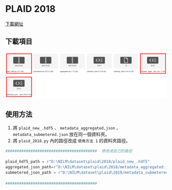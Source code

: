 # PLAID 2018
[下載網址](https://figshare.com/articles/dataset/PLAID_-_A_Voltage_and_Current_Measurement_Dataset_for_Plug_Load_Appliance_Identification_in_Households/10084619)

## 下載項目
![plaid 2018 下載項目](./img/plaid_download.png)

## 使用方法 
1. 將 `plaid_new_.hdf5` 、 `metadata_aggregated.json` 、 `metadata_submetered.json` 放在同一個資料夾。
2. 將 `plaid_2018.py` 內的路徑改成 `使用方法 1` 的資料夾路徑。
```python
########################################  修改成自己的路徑

plaid_hdf5_path = r"D:\NILM\dataset\plaid\2018/plaid_new_.hdf5"
aggregated_json_path=r"D:\NILM\dataset\plaid\2018/metadata_aggregated.json"
submetered_json_path = r"D:\NILM\dataset\plaid\2018/metadata_submetered.json"

########################################
```


